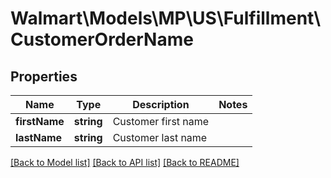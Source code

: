 # Walmart\Models\MP\US\Fulfillment\CustomerOrderName

## Properties

Name | Type | Description | Notes
------------ | ------------- | ------------- | -------------
**firstName** | **string** | Customer first name |
**lastName** | **string** | Customer last name |


[[Back to Model list]](./) [[Back to API list]](../../../../../README.md#supported-apis) [[Back to README]](../../../../../README.md)

